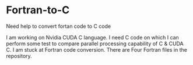 # Fortran-to-C
Need help to convert fortan code to C code

I am working on Nvidia CUDA C language. I need C code on which I can perform some test to compare parallel processing capability of C & CUDA C. I am stuck at Fortran code conversion. There are Four Fortran files in the repository.
